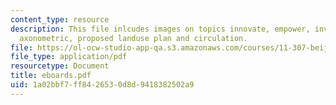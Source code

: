 ```yaml
---
content_type: resource
description: This file inlcudes images on topics innovate, empower, invest, overall
  axonometric, proposed landuse plan and circulation.
file: https://ol-ocw-studio-app-qa.s3.amazonaws.com/courses/11-307-beijing-urban-design-studio-summer-2006/1a02bbf7ff8426530d8d9418382502a9_eboards.pdf
file_type: application/pdf
resourcetype: Document
title: eboards.pdf
uid: 1a02bbf7-ff84-2653-0d8d-9418382502a9
---
```

